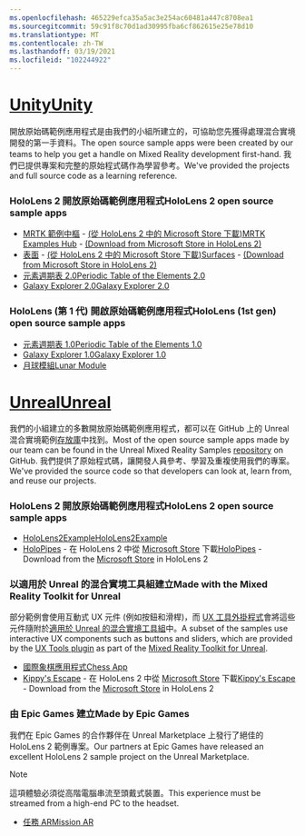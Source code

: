 ```yaml
---
ms.openlocfilehash: 465229efca35a5ac3e254ac60481a447c8708ea1
ms.sourcegitcommit: 59c91f8c70d1ad30995fba6cf862615e25e78d10
ms.translationtype: MT
ms.contentlocale: zh-TW
ms.lasthandoff: 03/19/2021
ms.locfileid: "102244922"
---
```

# <a name="unity"></a>[<span data-ttu-id="d7612-101">Unity</span><span class="sxs-lookup"><span data-stu-id="d7612-101">Unity</span></span>](#tab/unity)

<span data-ttu-id="d7612-102">開放原始碼範例應用程式是由我們的小組所建立的，可協助您先獲得處理混合實境開發的第一手資料。</span><span class="sxs-lookup"><span data-stu-id="d7612-102">The open source sample apps were been created by our teams to help you get a handle on Mixed Reality development first-hand.</span></span> <span data-ttu-id="d7612-103">我們已提供專案和完整的原始程式碼作為學習參考。</span><span class="sxs-lookup"><span data-stu-id="d7612-103">We've provided the projects and full source code as a learning reference.</span></span>

### <a name="hololens-2-open-source-sample-apps"></a><span data-ttu-id="d7612-104">HoloLens 2 開放原始碼範例應用程式</span><span class="sxs-lookup"><span data-stu-id="d7612-104">HoloLens 2 open source sample apps</span></span>

* <span data-ttu-id="d7612-105">[MRTK 範例中樞](https://microsoft.github.io/MixedRealityToolkit-Unity/Documentation/README_ExampleHub.html) - [ (從 HoloLens 2 中的 Microsoft Store 下載)](https://www.microsoft.com/p/mrtk-examples-hub/9mv8c39l2sj4)</span><span class="sxs-lookup"><span data-stu-id="d7612-105">[MRTK Examples Hub](https://microsoft.github.io/MixedRealityToolkit-Unity/Documentation/README_ExampleHub.html) - [(Download from Microsoft Store in HoloLens 2)](https://www.microsoft.com/p/mrtk-examples-hub/9mv8c39l2sj4)</span></span>
* <span data-ttu-id="d7612-106">[表面](../unity/sampleapp-surfaces.md) - [ (從 HoloLens 2 中的 Microsoft Store 下載)](https://www.microsoft.com/p/surfaces/9nvkpv3sk3x0)</span><span class="sxs-lookup"><span data-stu-id="d7612-106">[Surfaces](../unity/sampleapp-surfaces.md) - [(Download from Microsoft Store in HoloLens 2)](https://www.microsoft.com/p/surfaces/9nvkpv3sk3x0)</span></span>
* [<span data-ttu-id="d7612-107">元素週期表 2.0</span><span class="sxs-lookup"><span data-stu-id="d7612-107">Periodic Table of the Elements 2.0</span></span>](https://medium.com/@dongyoonpark/bringing-the-periodic-table-of-the-elements-app-to-hololens-2-with-mrtk-v2-a6e3d8362158)
* [<span data-ttu-id="d7612-108">Galaxy Explorer 2.0</span><span class="sxs-lookup"><span data-stu-id="d7612-108">Galaxy Explorer 2.0</span></span>](../unity/galaxy-explorer-update.md)

### <a name="hololens-1st-gen-open-source-sample-apps"></a><span data-ttu-id="d7612-109">HoloLens (第 1 代) 開啟原始碼範例應用程式</span><span class="sxs-lookup"><span data-stu-id="d7612-109">HoloLens (1st gen) open source sample apps</span></span>

* [<span data-ttu-id="d7612-110">元素週期表 1.0</span><span class="sxs-lookup"><span data-stu-id="d7612-110">Periodic Table of the Elements 1.0</span></span>](../unity/periodic-table-of-the-elements.md)
* [<span data-ttu-id="d7612-111">Galaxy Explorer 1.0</span><span class="sxs-lookup"><span data-stu-id="d7612-111">Galaxy Explorer 1.0</span></span>](../unity/galaxy-explorer.md)
* [<span data-ttu-id="d7612-112">月球模組</span><span class="sxs-lookup"><span data-stu-id="d7612-112">Lunar Module</span></span>](../unity/lunar-module.md)

# <a name="unreal"></a>[<span data-ttu-id="d7612-113">Unreal</span><span class="sxs-lookup"><span data-stu-id="d7612-113">Unreal</span></span>](#tab/unreal)

<span data-ttu-id="d7612-114">我們的小組建立的多數開放原始碼範例應用程式，都可以在 GitHub 上的 Unreal 混合實境範例[存放庫](https://github.com/microsoft/MixedReality-Unreal-Samples)中找到。</span><span class="sxs-lookup"><span data-stu-id="d7612-114">Most of the open source sample apps made by our team can be found in the Unreal Mixed Reality Samples [repository](https://github.com/microsoft/MixedReality-Unreal-Samples) on GitHub.</span></span> <span data-ttu-id="d7612-115">我們提供了原始程式碼，讓開發人員參考、學習及重複使用我們的專案。</span><span class="sxs-lookup"><span data-stu-id="d7612-115">We've provided the source code so that developers can look at, learn from, and reuse our projects.</span></span>

### <a name="hololens-2-open-source-sample-apps"></a><span data-ttu-id="d7612-116">HoloLens 2 開放原始碼範例應用程式</span><span class="sxs-lookup"><span data-stu-id="d7612-116">HoloLens 2 open source sample apps</span></span>

* [<span data-ttu-id="d7612-117">HoloLens2Example</span><span class="sxs-lookup"><span data-stu-id="d7612-117">HoloLens2Example</span></span>](https://github.com/microsoft/MixedReality-Unreal-Samples/tree/master/HoloLens2Example)
* <span data-ttu-id="d7612-118">[HoloPipes](https://github.com/microsoft/MixedReality-Unreal-HoloPipes) - 在 HoloLens 2 中從 [Microsoft Store](https://www.microsoft.com/p/holopipes/9mszb3nnrxn9) 下載</span><span class="sxs-lookup"><span data-stu-id="d7612-118">[HoloPipes](https://github.com/microsoft/MixedReality-Unreal-HoloPipes) - Download from the [Microsoft Store](https://www.microsoft.com/p/holopipes/9mszb3nnrxn9) in HoloLens 2</span></span>

### <a name="made-with-the-mixed-reality-toolkit-for-unreal"></a><span data-ttu-id="d7612-119">以適用於 Unreal 的混合實境工具組建立</span><span class="sxs-lookup"><span data-stu-id="d7612-119">Made with the Mixed Reality Toolkit for Unreal</span></span>

<span data-ttu-id="d7612-120">部分範例會使用互動式 UX 元件 (例如按鈕和滑桿)，而 [UX 工具外掛程式](https://aka.ms/uxt-unreal)會將這些元件隨附於[適用於 Unreal 的混合實境工具組](https://aka.ms/mrtk-unreal)中。</span><span class="sxs-lookup"><span data-stu-id="d7612-120">A subset of the samples use interactive UX components such as buttons and sliders, which are provided by the [UX Tools plugin](https://aka.ms/uxt-unreal) as part of the [Mixed Reality Toolkit for Unreal](https://aka.ms/mrtk-unreal).</span></span>

* [<span data-ttu-id="d7612-121">國際象棋應用程式</span><span class="sxs-lookup"><span data-stu-id="d7612-121">Chess App</span></span>](https://github.com/microsoft/MixedReality-Unreal-Samples/tree/master/ChessApp)
* <span data-ttu-id="d7612-122">[Kippy's Escape](../unreal/unreal-kippys-escape.md) - 在 HoloLens 2 中從 [Microsoft Store](https://www.microsoft.com/p/kippys-escape/9nbd7gl86vkd) 下載</span><span class="sxs-lookup"><span data-stu-id="d7612-122">[Kippy's Escape](../unreal/unreal-kippys-escape.md) - Download from the [Microsoft Store](https://www.microsoft.com/p/kippys-escape/9nbd7gl86vkd) in HoloLens 2</span></span>

### <a name="made-by-epic-games"></a><span data-ttu-id="d7612-123">由 Epic Games 建立</span><span class="sxs-lookup"><span data-stu-id="d7612-123">Made by Epic Games</span></span>

<span data-ttu-id="d7612-124">我們在 Epic Games 的合作夥伴在 Unreal Marketplace 上發行了絕佳的 HoloLens 2 範例專案。</span><span class="sxs-lookup"><span data-stu-id="d7612-124">Our partners at Epic Games have released an excellent HoloLens 2 sample project on the Unreal Marketplace.</span></span>

> [!NOTE]
> <span data-ttu-id="d7612-125">這項體驗必須從高階電腦串流至頭戴式裝置。</span><span class="sxs-lookup"><span data-stu-id="d7612-125">This experience must be streamed from a high-end PC to the headset.</span></span>

* [<span data-ttu-id="d7612-126">任務 AR</span><span class="sxs-lookup"><span data-stu-id="d7612-126">Mission AR</span></span>](https://docs.unrealengine.com/Resources/Showcases/MissionAR/index.html)
